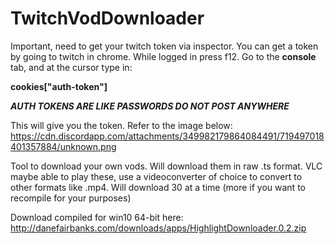 # TwitchVodDownloader

Important, need to get your twitch token via inspector.  You can get a token by going to twitch in chrome.
While logged in press f12. Go to the **console** tab, and at the cursor type in:

**cookies["auth-token"]**

***AUTH TOKENS ARE LIKE PASSWORDS DO NOT POST ANYWHERE***

This will give you the token. Refer to the image below:
https://cdn.discordapp.com/attachments/349982179864084491/719497018401357884/unknown.png

Tool to download your own vods.  Will download them in raw .ts format. VLC maybe able to play these, use a videoconverter of choice to convert to other formats like .mp4.  Will download 30 at a time (more if you want to recompile for your purposes)

Download compiled for win10 64-bit here: http://danefairbanks.com/downloads/apps/HighlightDownloader.0.2.zip
